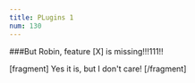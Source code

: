 ```yaml
---
title: PLugins 1
num: 130
---
```


###But Robin, feature [X] is missing!!!111!!

[fragment]
Yes it is, but I don't care!
[/fragment]
